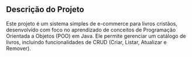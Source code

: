 ## Descrição do Projeto <br>
Este projeto é um sistema simples de e-commerce para livros cristãos, desenvolvido com foco no aprendizado de conceitos de Programação Orientada a Objetos (POO) em Java. Ele permite gerenciar um catálogo de livros, incluindo funcionalidades de CRUD (Criar, Listar, Atualizar e Remover).
